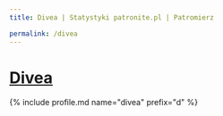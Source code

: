 ```yaml
---
title: Divea | Statystyki patronite.pl | Patromierz

permalink: /divea
---
```


# [Divea](https://patronite.pl/divea)

{% include profile.md name="divea" prefix="d" %}
